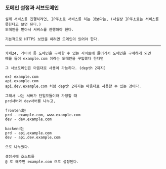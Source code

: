 <h3> 도메인 설정과 서브도메인 </h3>

    실제 서비스를 진행하려면, IP주소로 서비스를 하는 것보다는, (사실상 IP주소로는 서비스를 못한다고 보면 된다.)
    도메인을 받아서 서비스를 진행해야 한다.

    기본적으로 HTTPS 보안을 하려면 도메인이 있어야 한다.
    
---

    카페24, 가비아 등 도메인을 구매할 수 있는 사이트에 들어가서 도메인을 구매하게 되면
    예를 들어 example.com 이라는 도메인을 구입했다 한다면

    그 서브도메인은 마음대로 사용이 가능하다. (depth 2까지)

    ex) example.com
    api.example.com
    api.dev.example.com 처럼 depth 2까지는 마음대로 사용할 수 있는 것이다.

    그래서 나는 서버가 단일모듈이라 가정할 때
    prd서버와 dev서버를 나누고,

    frontend는
    prd - example.com, www.example.com
    dev - dev.example.com

    backend는
    prd - api.example.com
    dev - api.dev.example.com

    으로 나누었다.

    설정시에 호스트를
    @ 로 해주면 example.com 으로 설정된다.